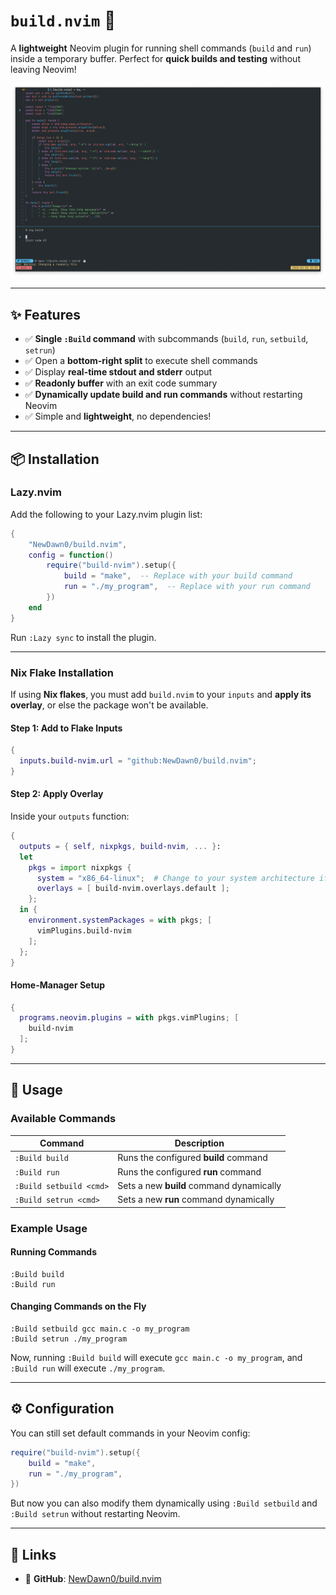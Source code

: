 # `build.nvim` 🚀

A **lightweight** Neovim plugin for running shell commands (`build` and `run`) inside a temporary buffer. Perfect for **quick builds and testing** without leaving Neovim!

![Running :Build](./.github/build.png)

---

## ✨ Features

- ✅ **Single `:Build` command** with subcommands (`build`, `run`, `setbuild`, `setrun`)
- ✅ Open a **bottom-right split** to execute shell commands
- ✅ Display **real-time stdout and stderr** output
- ✅ **Readonly buffer** with an exit code summary
- ✅ **Dynamically update build and run commands** without restarting Neovim
- ✅ Simple and **lightweight**, no dependencies!

---

## 📦 Installation

### **Lazy.nvim**

Add the following to your Lazy.nvim plugin list:

```lua
{
    "NewDawn0/build.nvim",
    config = function()
        require("build-nvim").setup({
            build = "make",  -- Replace with your build command
            run = "./my_program",  -- Replace with your run command
        })
    end
}
```

Run `:Lazy sync` to install the plugin.

---

### **Nix Flake Installation**

If using **Nix flakes**, you must add `build.nvim` to your `inputs` and **apply its overlay**, or else the package won't be available.

#### **Step 1: Add to Flake Inputs**

```nix
{
  inputs.build-nvim.url = "github:NewDawn0/build.nvim";
}
```

#### **Step 2: Apply Overlay**

Inside your `outputs` function:

```nix
{
  outputs = { self, nixpkgs, build-nvim, ... }:
  let
    pkgs = import nixpkgs {
      system = "x86_64-linux";  # Change to your system architecture if needed
      overlays = [ build-nvim.overlays.default ];
    };
  in {
    environment.systemPackages = with pkgs; [
      vimPlugins.build-nvim
    ];
  };
}
```

#### **Home-Manager Setup**

```nix
{
  programs.neovim.plugins = with pkgs.vimPlugins; [
    build-nvim
  ];
}
```

---

## 🚀 Usage

### **Available Commands**

| Command                 | Description                              |
| ----------------------- | ---------------------------------------- |
| `:Build build`          | Runs the configured **build** command    |
| `:Build run`            | Runs the configured **run** command      |
| `:Build setbuild <cmd>` | Sets a new **build** command dynamically |
| `:Build setrun <cmd>`   | Sets a new **run** command dynamically   |

### **Example Usage**

#### **Running Commands**

```vim
:Build build
:Build run
```

#### **Changing Commands on the Fly**

```vim
:Build setbuild gcc main.c -o my_program
:Build setrun ./my_program
```

Now, running `:Build build` will execute `gcc main.c -o my_program`, and `:Build run` will execute `./my_program`.

---

## ⚙️ Configuration

You can still set default commands in your Neovim config:

```lua
require("build-nvim").setup({
    build = "make",
    run = "./my_program",
})
```

But now you can also modify them dynamically using `:Build setbuild` and `:Build setrun` without restarting Neovim.

---

## 🔗 Links

- 📜 **GitHub**: [NewDawn0/build.nvim](https://github.com/NewDawn0/build.nvim)
